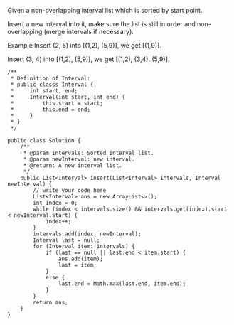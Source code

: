 
Given a non-overlapping interval list which is sorted by start point.

Insert a new interval into it, make sure the list is still in order and non-overlapping (merge intervals if necessary).

Example
Insert (2, 5) into [(1,2), (5,9)], we get [(1,9)].

Insert (3, 4) into [(1,2), (5,9)], we get [(1,2), (3,4), (5,9)].

    /**
     * Definition of Interval:
     * public classs Interval {
     *     int start, end;
     *     Interval(int start, int end) {
     *         this.start = start;
     *         this.end = end;
     *     }
     * }
     */

    public class Solution {
        /**
         * @param intervals: Sorted interval list.
         * @param newInterval: new interval.
         * @return: A new interval list.
         */
        public List<Interval> insert(List<Interval> intervals, Interval newInterval) {
            // write your code here
            List<Interval> ans = new ArrayList<>();
            int index = 0;
            while (index < intervals.size() && intervals.get(index).start < newInterval.start) {
                index++;
            }
            intervals.add(index, newInterval);
            Interval last = null;
            for (Interval item: intervals) {
                if (last == null || last.end < item.start) {
                    ans.add(item);
                    last = item;
                }
                else {
                    last.end = Math.max(last.end, item.end);
                }
            }
            return ans;
        }
    }
